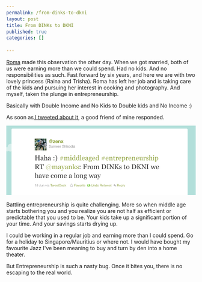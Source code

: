 ```yaml
--- 
permalink: /from-dinks-to-dkni
layout: post
title: From DINKs to DKNI
published: true
categories: []

---
```

<a href="http://romasharma.com">Roma</a> made this observation the other day. When we got married, both of us  were earning more than we could spend. Had no kids. And no  responsibilities as such. Fast forward by six years, and here we are  with two lovely princess (Raina and Trisha). Roma has left her job and  is taking care of the kids and pursuing her interest in cooking and  photography. And myself, taken the plunge in entrepreneurship. 

Basically with Double Income and No Kids to Double kids and No Income :)

As soon as<a href="http://twitter.com/#%21/mayanks/status/82094463584960512"> I tweeted about it</a>, a good friend of mine responded.

<div class="image"><img src="/images/zenx.png" alt="From DINKs to DKNI" /></div>

Battling entrepreneurship is quite challenging. More so when middle age starts bothering you and you realize you are not half as efficient or predictable that you used to be. Your kids take up a significant portion of your time. And your savings starts drying up. 

I could be working in a regular job and earning more than I could spend. Go for a holiday to Singapore/Mauritius or where not. I would have bought my favourite Jazz I've been meaning to buy and turn by den into a home theater. 

But Entrepreneurship is such a nasty bug. Once it bites you, there is no escaping to the real world.
